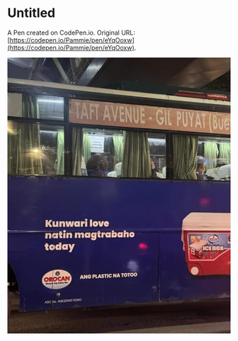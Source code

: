 # Untitled

A Pen created on CodePen.io. Original URL: [https://codepen.io/Pammie/pen/eYqOoxw](https://codepen.io/Pammie/pen/eYqOoxw).

![image alt](https://raw.githubusercontent.com/GoodItem1/imageorocan/refs/heads/main/460882249_8453637861370153_7418995032695468626_n.jpg)

